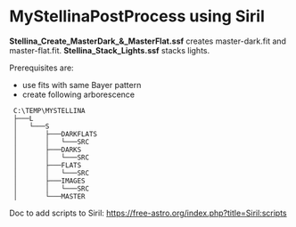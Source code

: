 # MyStellinaPostProcess using Siril

**Stellina_Create_MasterDark_&_MasterFlat.ssf** creates master-dark.fit and master-flat.fit.
**Stellina_Stack_Lights.ssf** stacks lights.

Prerequisites are:
* use fits with same Bayer pattern
* create following arborescence
```
 C:\TEMP\MYSTELLINA
 ├───L
 │   └───S
 │       ├───DARKFLATS
 │       │   └───SRC
 │       ├───DARKS
 │       │   └───SRC
 │       ├───FLATS
 │       │   └───SRC
 │       ├───IMAGES
 │       │   └───SRC
 │       └───MASTER
```

Doc to add scripts to Siril: https://free-astro.org/index.php?title=Siril:scripts
